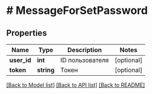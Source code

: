 # # MessageForSetPassword

## Properties

Name | Type | Description | Notes
------------ | ------------- | ------------- | -------------
**user_id** | **int** | ID пользователя | [optional] 
**token** | **string** | Токен | [optional] 

[[Back to Model list]](../../README.md#documentation-for-models) [[Back to API list]](../../README.md#documentation-for-api-endpoints) [[Back to README]](../../README.md)


